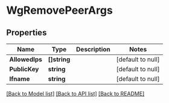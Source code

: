 # WgRemovePeerArgs

## Properties
Name | Type | Description | Notes
------------ | ------------- | ------------- | -------------
**AllowedIps** | **[]string** |  | [default to null]
**PublicKey** | **string** |  | [default to null]
**Ifname** | **string** |  | [default to null]

[[Back to Model list]](../README.md#documentation-for-models) [[Back to API list]](../README.md#documentation-for-api-endpoints) [[Back to README]](../README.md)

